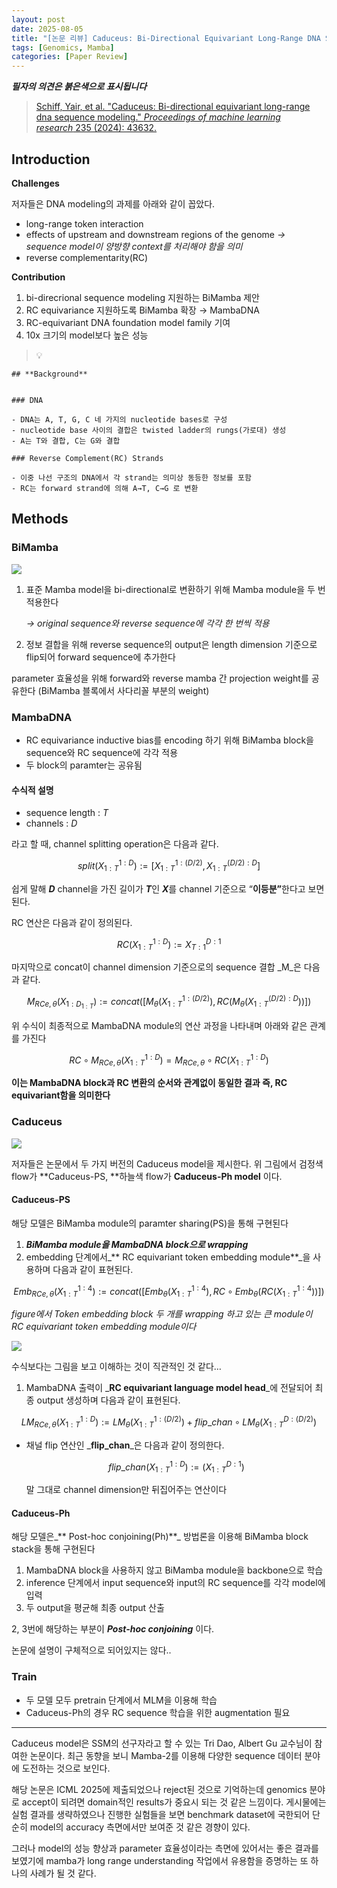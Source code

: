 ```yaml
---
layout: post
date: 2025-08-05
title: "[논문 리뷰] Caduceus: Bi-Directional Equivariant Long-Range DNA Sequence Modeling"
tags: [Genomics, Mamba]
categories: [Paper Review]
---
```


<span class="notion-red">_**필자의 의견은 붉은색으로 표시됩니다**_</span>


> [Schiff, Yair, et al. "Caduceus: Bi-directional equivariant long-range dna sequence modeling." ](https://pmc.ncbi.nlm.nih.gov/articles/PMC12189541/)[_Proceedings of machine learning research_](https://pmc.ncbi.nlm.nih.gov/articles/PMC12189541/)[ 235 (2024): 43632.](https://pmc.ncbi.nlm.nih.gov/articles/PMC12189541/)



## Introduction


**Challenges**


저자들은 DNA modeling의 과제를 아래와 같이 꼽았다.

- long-range token interaction
- effects of upstream and downstream regions of the genome 
_→ sequence model이 양방향 context를 처리해야 함을 의미_
- reverse complementarity(RC)

**Contribution**

1. bi-direcrional sequence modeling 지원하는 BiMamba 제안
1. RC equivariance 지원하도록 BiMamba 확장 → MambaDNA
1. RC-equivariant DNA foundation model family 기여
1. 10x 크기의 model보다 높은 성능

> 💡 


	## **Background**


	### DNA

	- DNA는 A, T, G, C 네 가지의 nucleotide bases로 구성
	- nucleotide base 사이의 결합은 twisted ladder의 rungs(가로대) 생성
	- A는 T와 결합, C는 G와 결합

	### Reverse Complement(RC) Strands

	- 이중 나선 구조의 DNA에서 각 strand는 의미상 동등한 정보를 포함
	- RC는 forward strand에 의해 A→T, C→G 로 변환


## Methods



### BiMamba


![](https://prod-files-secure.s3.us-west-2.amazonaws.com/542b861c-36a8-4051-84e5-8804b6728dba/2c247d59-7815-4980-99f0-8f0d21f445a7/image.png?X-Amz-Algorithm=AWS4-HMAC-SHA256&X-Amz-Content-Sha256=UNSIGNED-PAYLOAD&X-Amz-Credential=ASIAZI2LB4662G7LM7JE%2F20250825%2Fus-west-2%2Fs3%2Faws4_request&X-Amz-Date=20250825T033940Z&X-Amz-Expires=3600&X-Amz-Security-Token=IQoJb3JpZ2luX2VjEPj%2F%2F%2F%2F%2F%2F%2F%2F%2F%2FwEaCXVzLXdlc3QtMiJGMEQCIDXT5S8kwvCmMzz8YzylXmHGAz4JXJt8Qu4tZj8J%2FIF4AiBJqA8BWwH%2B9JzlTrFZ2PpNJGUvSPM0u61yM8gQRP9I9ir%2FAwhREAAaDDYzNzQyMzE4MzgwNSIMJs4yOGFbSs0pAiDYKtwDrmxJUj4K1pWJghG%2BiuepKFux%2BxkQMlyXYfID15B3FAxLfh8VzOiOWA4jzVv5qhSim728arnjPT1ZKQR8WS045%2BJ%2FJukgcreWtEMIgRS65SW9LXGAGtGRX3jNebXnXMOZfQJyLHy0gUPiCyBlM5VWDqbXWIikP7yNhqSTsWhdUngdOcCl5idMKJKyMRJ58TZ70hWVtlu1RJQXbPZr5VNKPqZ%2FhLhfpL%2BsAXDqd4fSmakti1u9Z787%2BTcs1kuiPXn49KrHnIdXLfU5h2nIE4k09vfuVU9ihCMqRhlpXJDrwhdXdrrA9cUQKj0kXBe1yvq1prWlbGT4tbFqMV0ZTG3hGGeWEWEnWfP4lxjlE6%2Bv1FCbfYYHoRbko8177zSBHNoshbUwIY3kFIPK%2F%2FNJ2SACFQwn8jzvhyLU49DrqkWshy164xC4yIJE%2BPAh5SSJnZgdZKm49%2BmPvUxflkCoIuwzjunOPqoQxOspHd5byDgzbaoNUMxf7%2BWgNj7B31HkZWvE122%2Fn1KiM7bSeit4LCIswZ9SVEqUVKSN4t6%2F8SCAES5Baj2XpAnarhejhSBEV%2FZImifRDXmUzHpLeT7MqQvqo8RuRaFWoAV7LMe7KHqIVKBQARJOx8Tas2Ym4okwzMauxQY6pgHdgwJsOqorm9qfMZFaGNsXPkmiSqcPseF3VWn7SZCkwK9dF4%2FLu6OWOZO3MjJaGeSyjp58B3rnV%2BONnty4Szzqgwe00gUuXi4q%2FclCqmkJL%2FL78fSkIjanC66UeXnAwriWQWW08Gnc7rmDwQYWi2m5kAy0wHbVF8kdUCc55Mwu%2BhgmcXefcNKuBON2SysF%2F%2BUksW25CJh9sAGmK6r9Dxo%2BYIdAb3yi&X-Amz-Signature=f55ad7dd7d85dd1efbf66d75f0dff6c84352983699058b54cdf1426f7532133d&X-Amz-SignedHeaders=host&x-amz-checksum-mode=ENABLED&x-id=GetObject)

1. 표준 Mamba model을 bi-directional로 변환하기 위해 Mamba module을 두 번 적용한다

	_→ original sequence와 reverse sequence에 각각 한 번씩 적용_

1. 정보 결합을 위해 reverse sequence의 output은 length dimension 기준으로 flip되어 forward sequence에 추가한다

parameter 효율성을 위해 forward와 reverse mamba 간 projection weight를 공유한다 (BiMamba 블록에서 사다리꼴 부분의 weight)



### MambaDNA

- RC equivariance inductive bias를 encoding 하기 위해 BiMamba block을 sequence와 RC sequence에 각각 적용
- 두 block의 paramter는 공유됨


#### 수식적 설명

- sequence length : _T_
- channels : _D_

라고 할 때,  channel splitting operation은 다음과 같다.


$$
split(X^{1:D}_{1:T}):=[X^{1:(D/2)}_{1:T},X^{(D/2):D}_{1:T}]
$$


<span class="notion-red">쉽게 말해 </span><span class="notion-red">_**D**_</span><span class="notion-red"> channel을 가진 길이가 </span><span class="notion-red">_**T**_</span><span class="notion-red">인 </span><span class="notion-red">_**X**_</span><span class="notion-red">를 channel 기준으로 “</span><span class="notion-red">**이등분”**</span><span class="notion-red">한다고 보면 된다.</span>


RC 연산은 다음과 같이 정의된다.


$$
RC(X^{1:D}_{1:T}):=X^{D:1}_{T:1}
$$


마지막으로 concat이 channel dimension 기준으로의 sequence 결합 _M_은 다음과 같다.


$$
M_{RCe,\theta}(X_{1:D_{1:T}}):=concat([M_{\theta}(X^{1:(D/2)}_{1:T}),RC(M_{\theta}(X^{(D/2):D}_{1:T}))])
$$


위 수식이 최종적으로 MambaDNA module의 연산 과정을 나타내며 아래와 같은 관계를 가진다


$$
RC\circ M_{RCe,\theta}(X^{1:D}_{1:T}) = M_{RCe,\theta} \circ RC(X^{1:D}_{1:T})
$$


**이는 MambaDNA block과 RC 변환의 순서와 관계없이 동일한 결과 즉, RC equivariant함을 의미한다**



### Caduceus


![](https://prod-files-secure.s3.us-west-2.amazonaws.com/542b861c-36a8-4051-84e5-8804b6728dba/f94a60d7-8145-473b-aef9-7c68d3ec604a/image.png?X-Amz-Algorithm=AWS4-HMAC-SHA256&X-Amz-Content-Sha256=UNSIGNED-PAYLOAD&X-Amz-Credential=ASIAZI2LB4662G7LM7JE%2F20250825%2Fus-west-2%2Fs3%2Faws4_request&X-Amz-Date=20250825T033940Z&X-Amz-Expires=3600&X-Amz-Security-Token=IQoJb3JpZ2luX2VjEPj%2F%2F%2F%2F%2F%2F%2F%2F%2F%2FwEaCXVzLXdlc3QtMiJGMEQCIDXT5S8kwvCmMzz8YzylXmHGAz4JXJt8Qu4tZj8J%2FIF4AiBJqA8BWwH%2B9JzlTrFZ2PpNJGUvSPM0u61yM8gQRP9I9ir%2FAwhREAAaDDYzNzQyMzE4MzgwNSIMJs4yOGFbSs0pAiDYKtwDrmxJUj4K1pWJghG%2BiuepKFux%2BxkQMlyXYfID15B3FAxLfh8VzOiOWA4jzVv5qhSim728arnjPT1ZKQR8WS045%2BJ%2FJukgcreWtEMIgRS65SW9LXGAGtGRX3jNebXnXMOZfQJyLHy0gUPiCyBlM5VWDqbXWIikP7yNhqSTsWhdUngdOcCl5idMKJKyMRJ58TZ70hWVtlu1RJQXbPZr5VNKPqZ%2FhLhfpL%2BsAXDqd4fSmakti1u9Z787%2BTcs1kuiPXn49KrHnIdXLfU5h2nIE4k09vfuVU9ihCMqRhlpXJDrwhdXdrrA9cUQKj0kXBe1yvq1prWlbGT4tbFqMV0ZTG3hGGeWEWEnWfP4lxjlE6%2Bv1FCbfYYHoRbko8177zSBHNoshbUwIY3kFIPK%2F%2FNJ2SACFQwn8jzvhyLU49DrqkWshy164xC4yIJE%2BPAh5SSJnZgdZKm49%2BmPvUxflkCoIuwzjunOPqoQxOspHd5byDgzbaoNUMxf7%2BWgNj7B31HkZWvE122%2Fn1KiM7bSeit4LCIswZ9SVEqUVKSN4t6%2F8SCAES5Baj2XpAnarhejhSBEV%2FZImifRDXmUzHpLeT7MqQvqo8RuRaFWoAV7LMe7KHqIVKBQARJOx8Tas2Ym4okwzMauxQY6pgHdgwJsOqorm9qfMZFaGNsXPkmiSqcPseF3VWn7SZCkwK9dF4%2FLu6OWOZO3MjJaGeSyjp58B3rnV%2BONnty4Szzqgwe00gUuXi4q%2FclCqmkJL%2FL78fSkIjanC66UeXnAwriWQWW08Gnc7rmDwQYWi2m5kAy0wHbVF8kdUCc55Mwu%2BhgmcXefcNKuBON2SysF%2F%2BUksW25CJh9sAGmK6r9Dxo%2BYIdAb3yi&X-Amz-Signature=f664bd20e6d2dfa93b0d83b514541300ab225290452248d50bb4422f685eba6d&X-Amz-SignedHeaders=host&x-amz-checksum-mode=ENABLED&x-id=GetObject)


저자들은 논문에서 두 가지 버전의 Caduceus model을 제시한다. 위 그림에서 검정색 flow가 **Caduceus-PS, **하늘색 flow가 **Caduceus-Ph model** 이다.



#### Caduceus-PS


해당 모델은 BiMamba module의 paramter sharing(PS)을 통해 구현된다

1. _**BiMamba module을 MambaDNA block으로 wrapping**_
1. embedding 단계에서_** RC equivariant token embedding module**_을 사용하며 다음과 같이 표현된다.

$$
Emb_{RCe,\theta}(X^{1:4}_{1:T}):=concat([Emb_{\theta}(X^{1:4}_{1:T}),RC \circ Emb_{\theta}(RC(X^{1:4}_{1:T}))])
$$


_figure에서 Token embedding block 두 개를 wrapping 하고 있는 큰 module이 RC equivariant token embedding module이다_


![](https://prod-files-secure.s3.us-west-2.amazonaws.com/542b861c-36a8-4051-84e5-8804b6728dba/b175e4da-71eb-4e91-8c23-a06dabe673c9/image.png?X-Amz-Algorithm=AWS4-HMAC-SHA256&X-Amz-Content-Sha256=UNSIGNED-PAYLOAD&X-Amz-Credential=ASIAZI2LB4662G7LM7JE%2F20250825%2Fus-west-2%2Fs3%2Faws4_request&X-Amz-Date=20250825T033940Z&X-Amz-Expires=3600&X-Amz-Security-Token=IQoJb3JpZ2luX2VjEPj%2F%2F%2F%2F%2F%2F%2F%2F%2F%2FwEaCXVzLXdlc3QtMiJGMEQCIDXT5S8kwvCmMzz8YzylXmHGAz4JXJt8Qu4tZj8J%2FIF4AiBJqA8BWwH%2B9JzlTrFZ2PpNJGUvSPM0u61yM8gQRP9I9ir%2FAwhREAAaDDYzNzQyMzE4MzgwNSIMJs4yOGFbSs0pAiDYKtwDrmxJUj4K1pWJghG%2BiuepKFux%2BxkQMlyXYfID15B3FAxLfh8VzOiOWA4jzVv5qhSim728arnjPT1ZKQR8WS045%2BJ%2FJukgcreWtEMIgRS65SW9LXGAGtGRX3jNebXnXMOZfQJyLHy0gUPiCyBlM5VWDqbXWIikP7yNhqSTsWhdUngdOcCl5idMKJKyMRJ58TZ70hWVtlu1RJQXbPZr5VNKPqZ%2FhLhfpL%2BsAXDqd4fSmakti1u9Z787%2BTcs1kuiPXn49KrHnIdXLfU5h2nIE4k09vfuVU9ihCMqRhlpXJDrwhdXdrrA9cUQKj0kXBe1yvq1prWlbGT4tbFqMV0ZTG3hGGeWEWEnWfP4lxjlE6%2Bv1FCbfYYHoRbko8177zSBHNoshbUwIY3kFIPK%2F%2FNJ2SACFQwn8jzvhyLU49DrqkWshy164xC4yIJE%2BPAh5SSJnZgdZKm49%2BmPvUxflkCoIuwzjunOPqoQxOspHd5byDgzbaoNUMxf7%2BWgNj7B31HkZWvE122%2Fn1KiM7bSeit4LCIswZ9SVEqUVKSN4t6%2F8SCAES5Baj2XpAnarhejhSBEV%2FZImifRDXmUzHpLeT7MqQvqo8RuRaFWoAV7LMe7KHqIVKBQARJOx8Tas2Ym4okwzMauxQY6pgHdgwJsOqorm9qfMZFaGNsXPkmiSqcPseF3VWn7SZCkwK9dF4%2FLu6OWOZO3MjJaGeSyjp58B3rnV%2BONnty4Szzqgwe00gUuXi4q%2FclCqmkJL%2FL78fSkIjanC66UeXnAwriWQWW08Gnc7rmDwQYWi2m5kAy0wHbVF8kdUCc55Mwu%2BhgmcXefcNKuBON2SysF%2F%2BUksW25CJh9sAGmK6r9Dxo%2BYIdAb3yi&X-Amz-Signature=1d683e56268a98c527efe25548427f4c22654041868941f10a799dc7924da07c&X-Amz-SignedHeaders=host&x-amz-checksum-mode=ENABLED&x-id=GetObject)


<span class="notion-red">수식보다는 그림을 보고 이해하는 것이 직관적인 것 같다…</span>

1. MambaDNA 출력이 _**RC equivariant language model head**_에 전달되어 최종 output 생성하며 다음과 같이 표현된다.

$$
LM_{RCe,\theta}(X^{1:D}_{1:T}):= LM_{\theta}(X^{1:(D/2)}_{1:T})+flip\_chan\circ LM_{\theta}(X^{D:(D/2)}_{1:T})
$$

- 채널 flip 연산인 _**flip\_chan**_은 다음과 같이 정의한다.

	$$
	flip\_chan(X^{1:D}_{1:T}):=(X^{D:1}_{1:T})
	$$


	말 그대로 channel dimension만 뒤집어주는 연산이다



#### Caduceus-Ph


해당 모델은_** Post-hoc conjoining(Ph)**_ 방법론을 이용해 BiMamba block stack을 통해 구현된다

1. MambaDNA block을 사용하지 않고 BiMamba module을 backbone으로 학습
1. inference 단계에서 input sequence와 input의 RC sequence를 각각 model에 입력
1. 두 output을 평균해 최종 output 산출

2, 3번에 해당하는 부분이 _**Post-hoc conjoining**_ 이다.


<span class="notion-red">논문에 설명이 구체적으로 되어있지는 않다..</span>



### Train

- 두 모델 모두 pretrain 단계에서 MLM을 이용해 학습
- Caduceus-Ph의 경우 RC sequence 학습을 위한 augmentation 필요

---


<span class="notion-red">Caduceus model은 SSM의 선구자라고 할 수 있는 Tri Dao, Albert Gu 교수님이 참여한 논문이다. 최근 동향을 보니 Mamba-2를 이용해 다양한 sequence 데이터 분야에 도전하는 것으로 보인다.</span>


<span class="notion-red">해당 논문은 ICML 2025에 제출되었으나 reject된 것으로 기억하는데 genomics 분야로 accept이 되려면 domain적인 results가 중요시 되는 것 같은 느낌이다. 게시물에는 실험 결과를 생략하였으나 진행한 실험들을 보면 benchmark dataset에 국한되어 단순히 model의 accuracy 측면에서만 보여준 것 같은 경향이 있다.</span>


<span class="notion-red">그러나 model의 성능 향상과 parameter 효율성이라는 측면에 있어서는 좋은 결과를 보였기에 mamba가 long range understanding 작업에서 유용함을 증명하는 또 하나의 사례가 될 것 같다.</span>

